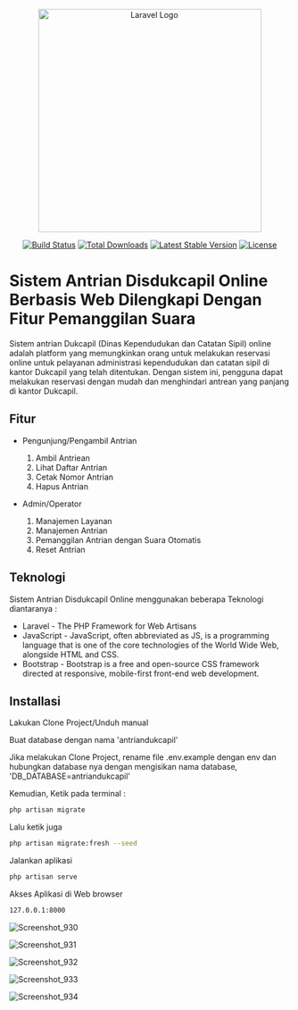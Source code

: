 <p align="center"><a href="https://laravel.com" target="_blank"><img src="https://raw.githubusercontent.com/laravel/art/master/logo-lockup/5%20SVG/2%20CMYK/1%20Full%20Color/laravel-logolockup-cmyk-red.svg" width="400" alt="Laravel Logo"></a></p>

<p align="center">
<a href="https://github.com/laravel/framework/actions"><img src="https://github.com/laravel/framework/workflows/tests/badge.svg" alt="Build Status"></a>
<a href="https://packagist.org/packages/laravel/framework"><img src="https://img.shields.io/packagist/dt/laravel/framework" alt="Total Downloads"></a>
<a href="https://packagist.org/packages/laravel/framework"><img src="https://img.shields.io/packagist/v/laravel/framework" alt="Latest Stable Version"></a>
<a href="https://packagist.org/packages/laravel/framework"><img src="https://img.shields.io/packagist/l/laravel/framework" alt="License"></a>
</p>

# Sistem Antrian Disdukcapil Online Berbasis Web Dilengkapi Dengan Fitur Pemanggilan Suara


Sistem antrian Dukcapil (Dinas Kependudukan dan Catatan Sipil) online adalah platform yang memungkinkan orang untuk melakukan reservasi online untuk pelayanan administrasi kependudukan dan catatan sipil di kantor Dukcapil yang telah ditentukan. Dengan sistem ini, pengguna dapat melakukan reservasi dengan mudah dan menghindari antrean yang panjang di kantor Dukcapil.



## Fitur
- Pengunjung/Pengambil Antrian
    1. Ambil Antriean
    2. Lihat Daftar Antrian
    3. Cetak Nomor Antrian
    4. Hapus Antrian
  
- Admin/Operator
    1. Manajemen Layanan
    2. Manajemen Antrian
    3. Pemanggilan Antrian dengan Suara Otomatis
    4. Reset Antrian



## Teknologi

Sistem Antrian Disdukcapil Online menggunakan beberapa Teknologi diantaranya :

- Laravel - The PHP Framework for Web Artisans
- JavaScript - JavaScript, often abbreviated as JS, is a programming language that is one of the core technologies of the World Wide Web, alongside HTML and CSS.
- Bootstrap - Bootstrap is a free and open-source CSS framework directed at responsive, mobile-first front-end web development. 


## Installasi

Lakukan Clone Project/Unduh manual 

Buat database dengan nama 'antriandukcapil'

Jika melakukan Clone Project, rename file .env.example dengan env dan hubungkan
database nya dengan mengisikan nama database, 'DB_DATABASE=antriandukcapil'


Kemudian, Ketik pada terminal :
```sh
php artisan migrate
```

Lalu ketik juga

```sh
php artisan migrate:fresh --seed
```

Jalankan aplikasi 

```sh
php artisan serve
```

Akses Aplikasi di Web browser 
```sh
127.0.0.1:8000
```



![Screenshot_930](https://github.com/dwipurnomo12/sistem-antrian-disdukcapil-online-laravel/assets/105181667/b785677c-57ee-4729-ad3d-cebd6c9a5ed4)

![Screenshot_931](https://github.com/dwipurnomo12/sistem-antrian-disdukcapil-online-laravel/assets/105181667/e01f4f52-ada7-4422-aae9-cd0ce75c0d95)

![Screenshot_932](https://github.com/dwipurnomo12/sistem-antrian-disdukcapil-online-laravel/assets/105181667/f115546b-5144-4c6f-a09c-3de5cdb4dc51)

![Screenshot_933](https://github.com/dwipurnomo12/sistem-antrian-disdukcapil-online-laravel/assets/105181667/03b1a9c8-72cc-4b44-bd5e-b23e51fdde60)

![Screenshot_934](https://github.com/dwipurnomo12/sistem-antrian-disdukcapil-online-laravel/assets/105181667/1f0b3922-9925-40d8-bac3-75ab86d3e3d3)


